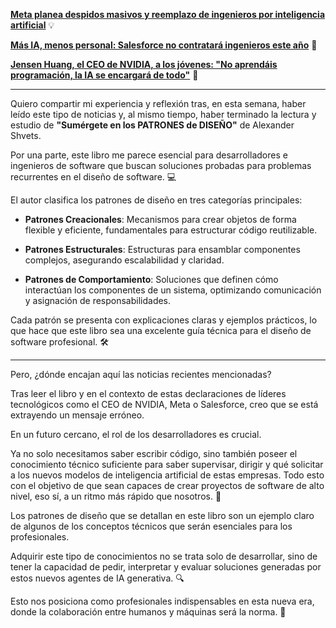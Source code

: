 [**Meta planea despidos masivos y reemplazo de ingenieros por inteligencia artificial**](https://larepublica.es/2025/01/14/meta-planea-despidos-masivos-y-reemplazo-de-ingenieros-por-inteligencia-artificial/) 💡



[**Más IA, menos personal: Salesforce no contratará ingenieros este año**](https://www.itnow.connectab2b.com/post/mas-ia-menos-personal-salesforce-no-contratara-ingenieros-este-ano) 🤖



[**Jensen Huang, el CEO de NVIDIA, a los jóvenes: "No aprendáis programación, la IA se encargará de todo"**](https://computerhoy.20minutos.es/tecnologia/ceo-nvidia-jovenes-no-aprendais-programacion-1367669) 🚨



---



Quiero compartir mi experiencia y reflexión tras, en esta semana, haber leído este tipo de noticias y, al mismo tiempo, haber terminado la lectura y estudio de **"Sumérgete en los PATRONES de DISEÑO"** de Alexander Shvets.



Por una parte, este libro me parece esencial para desarrolladores e ingenieros de software que buscan soluciones probadas para problemas recurrentes en el diseño de software. 💻



El autor clasifica los patrones de diseño en tres categorías principales:



- **Patrones Creacionales**: Mecanismos para crear objetos de forma flexible y eficiente, fundamentales para estructurar código reutilizable.



- **Patrones Estructurales**: Estructuras para ensamblar componentes complejos, asegurando escalabilidad y claridad.



- **Patrones de Comportamiento**: Soluciones que definen cómo interactúan los componentes de un sistema, optimizando comunicación y asignación de responsabilidades.



Cada patrón se presenta con explicaciones claras y ejemplos prácticos, lo que hace que este libro sea una excelente guía técnica para el diseño de software profesional. 🛠️



---



Pero, ¿dónde encajan aquí las noticias recientes mencionadas? 



Tras leer el libro y en el contexto de estas declaraciones de líderes tecnológicos como el CEO de NVIDIA, Meta o Salesforce, creo que se está extrayendo un mensaje erróneo.



En un futuro cercano, el rol de los desarrolladores es crucial. 



Ya no solo necesitamos saber escribir código, sino también poseer el conocimiento técnico suficiente para saber supervisar, dirigir y qué solicitar a los nuevos modelos de inteligencia artificial de estas empresas. Todo esto con el objetivo de que sean capaces de crear proyectos de software de alto nivel, eso sí, a un ritmo más rápido que nosotros. 🚀



Los patrones de diseño que se detallan en este libro son un ejemplo claro de algunos de los conceptos técnicos que serán esenciales para los profesionales.



Adquirir este tipo de conocimientos no se trata solo de desarrollar, sino de tener la capacidad de pedir, interpretar y evaluar soluciones generadas por estos nuevos agentes de IA generativa. 🔍



Esto nos posiciona como profesionales indispensables en esta nueva era, donde la colaboración entre humanos y máquinas será la norma. 🤝

